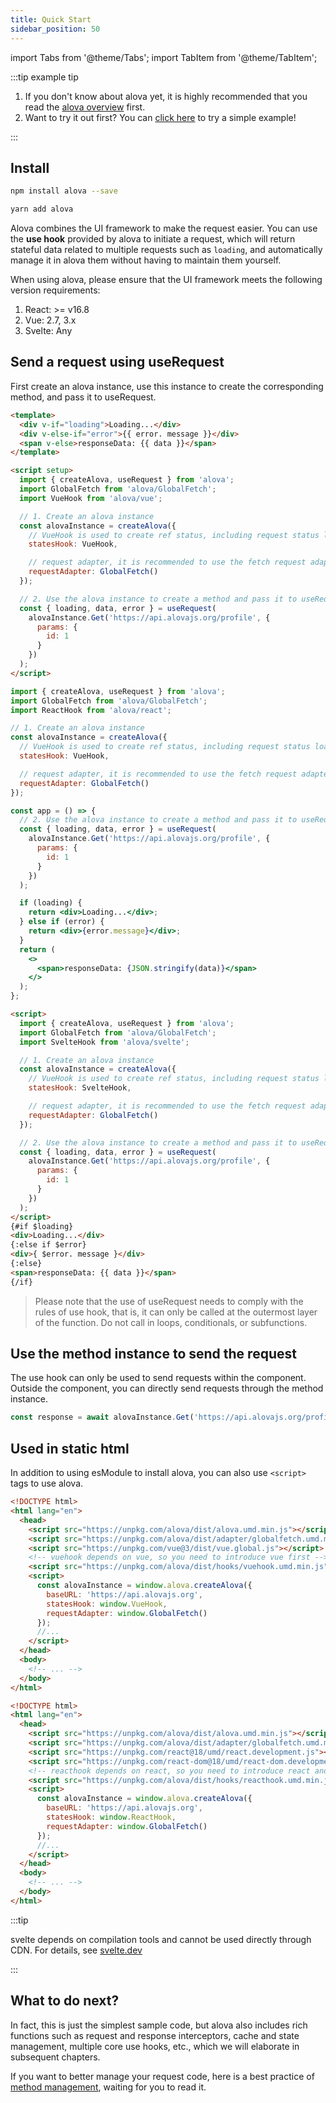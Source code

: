 ```yaml
---
title: Quick Start
sidebar_position: 50
---
```


import Tabs from '@theme/Tabs';
import TabItem from '@theme/TabItem';

:::tip example tip

1. If you don't know about alova yet, it is highly recommended that you read the [alova overview](/get-started/overview) first.
2. Want to try it out first? You can [click here](../example/init-page) to try a simple example!

:::

## Install

<Tabs>
<TabItem value="1" label="npm">

```bash
npm install alova --save
```

</TabItem>
<TabItem value="2" label="yarn">

```bash
yarn add alova
```

</TabItem>
</Tabs>

Alova combines the UI framework to make the request easier. You can use the **use hook** provided by alova to initiate a request, which will return stateful data related to multiple requests such as `loading`, and automatically manage it in alova them without having to maintain them yourself.

When using alova, please ensure that the UI framework meets the following version requirements:

1. React: >= v16.8
2. Vue: 2.7, 3.x
3. Svelte: Any

## Send a request using useRequest

First create an alova instance, use this instance to create the corresponding method, and pass it to useRequest.

<Tabs groupId="framework">
<TabItem value="1" label="vue">

```html
<template>
  <div v-if="loading">Loading...</div>
  <div v-else-if="error">{{ error. message }}</div>
  <span v-else>responseData: {{ data }}</span>
</template>

<script setup>
  import { createAlova, useRequest } from 'alova';
  import GlobalFetch from 'alova/GlobalFetch';
  import VueHook from 'alova/vue';

  // 1. Create an alova instance
  const alovaInstance = createAlova({
    // VueHook is used to create ref status, including request status loading, response data data, request error object error, etc.
    statesHook: VueHook,

    // request adapter, it is recommended to use the fetch request adapter
    requestAdapter: GlobalFetch()
  });

  // 2. Use the alova instance to create a method and pass it to useRequest to send the request
  const { loading, data, error } = useRequest(
    alovaInstance.Get('https://api.alovajs.org/profile', {
      params: {
        id: 1
      }
    })
  );
</script>
```

</TabItem>
<TabItem value="2" label="react">

```jsx
import { createAlova, useRequest } from 'alova';
import GlobalFetch from 'alova/GlobalFetch';
import ReactHook from 'alova/react';

// 1. Create an alova instance
const alovaInstance = createAlova({
  // VueHook is used to create ref status, including request status loading, response data data, request error object error, etc.
  statesHook: VueHook,

  // request adapter, it is recommended to use the fetch request adapter
  requestAdapter: GlobalFetch()
});

const app = () => {
  // 2. Use the alova instance to create a method and pass it to useRequest to send the request
  const { loading, data, error } = useRequest(
    alovaInstance.Get('https://api.alovajs.org/profile', {
      params: {
        id: 1
      }
    })
  );

  if (loading) {
    return <div>Loading...</div>;
  } else if (error) {
    return <div>{error.message}</div>;
  }
  return (
    <>
      <span>responseData: {JSON.stringify(data)}</span>
    </>
  );
};
```

</TabItem>
<TabItem value="3" label="svelte">

```html
<script>
  import { createAlova, useRequest } from 'alova';
  import GlobalFetch from 'alova/GlobalFetch';
  import SvelteHook from 'alova/svelte';

  // 1. Create an alova instance
  const alovaInstance = createAlova({
    // VueHook is used to create ref status, including request status loading, response data data, request error object error, etc.
    statesHook: SvelteHook,

    // request adapter, it is recommended to use the fetch request adapter
    requestAdapter: GlobalFetch()
  });

  // 2. Use the alova instance to create a method and pass it to useRequest to send the request
  const { loading, data, error } = useRequest(
    alovaInstance.Get('https://api.alovajs.org/profile', {
      params: {
        id: 1
      }
    })
  );
</script>
{#if $loading}
<div>Loading...</div>
{:else if $error}
<div>{ $error. message }</div>
{:else}
<span>responseData: {{ data }}</span>
{/if}
```

</TabItem>
</Tabs>

> Please note that the use of useRequest needs to comply with the rules of use hook, that is, it can only be called at the outermost layer of the function. Do not call in loops, conditionals, or subfunctions.

## Use the method instance to send the request

The use hook can only be used to send requests within the component. Outside the component, you can directly send requests through the method instance.

```javascript
const response = await alovaInstance.Get('https://api.alovajs.org/profile?id=1').send();
```

## Used in static html

In addition to using esModule to install alova, you can also use `<script>` tags to use alova.

<Tabs groupId="framework">
<TabItem value="1" label="vue">

```html
<!DOCTYPE html>
<html lang="en">
  <head>
    <script src="https://unpkg.com/alova/dist/alova.umd.min.js"></script>
    <script src="https://unpkg.com/alova/dist/adapter/globalfetch.umd.min.js"></script>
    <script src="https://unpkg.com/vue@3/dist/vue.global.js"></script>
    <!-- vuehook depends on vue, so you need to introduce vue first -->
    <script src="https://unpkg.com/alova/dist/hooks/vuehook.umd.min.js"></script>
    <script>
      const alovaInstance = window.alova.createAlova({
        baseURL: 'https://api.alovajs.org',
        statesHook: window.VueHook,
        requestAdapter: window.GlobalFetch()
      });
      //...
    </script>
  </head>
  <body>
    <!-- ... -->
  </body>
</html>
```

</TabItem>
<TabItem value="2" label="react">

```html
<!DOCTYPE html>
<html lang="en">
  <head>
    <script src="https://unpkg.com/alova/dist/alova.umd.min.js"></script>
    <script src="https://unpkg.com/alova/dist/adapter/globalfetch.umd.min.js"></script>
    <script src="https://unpkg.com/react@18/umd/react.development.js"></script>
    <script src="https://unpkg.com/react-dom@18/umd/react-dom.development.js"></script>
    <!-- reacthook depends on react, so you need to introduce react and react-dom first -->
    <script src="https://unpkg.com/alova/dist/hooks/reacthook.umd.min.js"></script>
    <script>
      const alovaInstance = window.alova.createAlova({
        baseURL: 'https://api.alovajs.org',
        statesHook: window.ReactHook,
        requestAdapter: window.GlobalFetch()
      });
      //...
    </script>
  </head>
  <body>
    <!-- ... -->
  </body>
</html>
```

</TabItem>
<TabItem value="3" label="svelte">

:::tip

svelte depends on compilation tools and cannot be used directly through CDN. For details, see [svelte.dev](https://svelte.dev/)

:::

</TabItem>
</Tabs>

## What to do next?

In fact, this is just the simplest sample code, but alova also includes rich functions such as request and response interceptors, cache and state management, multiple core use hooks, etc., which we will elaborate in subsequent chapters.

If you want to better manage your request code, here is a best practice of [method management](/best-practice/method-manage), waiting for you to read it.
